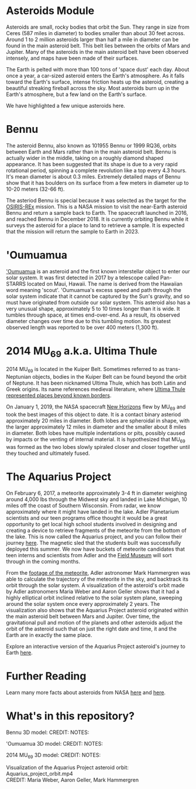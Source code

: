 # Asteroids Module

Asteroids are small, rocky bodies that orbit the Sun. They range in size from Ceres (587 miles in diameter) to bodies smaller than about 30 feet across. Around 1 to 2 million asteroids larger than half a mile in diameter can be found in the main asteroid belt. This belt lies between the orbits of Mars and Jupiter. Many of the asteroids in the main asteroid belt have been observed intensely, and maps have been made of their surfaces. 

The Earth is pelted with more than 100 tons of 'space dust' each day. About once a year, a car-sized asteroid enters the Earth's atmosphere. As it falls toward the Earth's surface, intense friction heats up the asteroid, creating a beautiful streaking fireball across the sky. Most asteroids burn up in the Earth's atmosphere, but a few land on the Earth's surface.   

We have highlighted a few unique asteroids here.

# Bennu

The asteroid Bennu, also known as 101955 Bennu or 1999 RQ36, orbits between Earth and Mars rather than in the main asteroid belt. Bennu is actually wider in the middle, taking on a roughly diamond shaped appearance. It has been suggested that its shape is due to a very rapid rotational period, spinning a complete revolution like a top every 4.3 hours. It's mean diameter is about 0.3 miles. Extremely detailed maps of Bennu show that it has boulders on its surface from a few meters in diameter up to 10-20 meters (32-66 ft).  

The asteriod Bennu is special because it was selected as the target for the [OSIRIS-REx](https://www.nasa.gov/osiris-rex) mission. This is a NASA mission to visit the near-Earth asteroid Bennu and return a sample back to Earth. The spacecraft launched in 2016, and reached Bennu in December 2018. It is currently orbiting Bennu while it surveys the asteroid for a place to land to retrieve a sample. It is expected that the mission will return the sample to Earth in 2023. 

# 'Oumuamua

['Oumuamua](https://www.nasa.gov/feature/jpl/nasa-learns-more-about-interstellar-visitor-oumuamua) is an asteroid and the first known interstellar object to enter our solar system. It was first detected in 2017 by a telescope called Pan-STARRS located on Maui, Hawaii. The name is derived from the Hawaiian word meaning 'scout'. 'Oumuamua's excess speed and path through the solar system indicate that it cannot be captured by the Sun's gravity, and so must have originated from outside our solar system. This asteroid also has a very unusual shape, approximately 5 to 10 times longer than it is wide. It tumbles through space, at times end-over-end. As a result, its observed diameter changes over time due to this tumbling motion. Its greatest observed length was reported to be over 400 meters (1,300 ft). 

# 2014 MU<sub>69</sub> a.k.a. Ultima Thule

2014 MU<sub>69</sub> is located in the Kuiper Belt. Sometimes referred to as trans-Neptunian objects, bodies in the Kuiper Belt can be found beyond the orbit of Neptune. It has been nicknamed Ultima Thule, which has both Latin and Greek origins. Its name references medieval literature, where [Ultima Thule represented places beyond known borders](https://en.wikipedia.org/wiki/Thule). 

On January 1, 2019, the NASA spacecraft [New Horizons](https://www.nasa.gov/mission_pages/newhorizons/main/index.html) flew by MU<sub>69</sub> and took the best images of this object to date. It is a contact binary asteriod approximately 20 miles in diameter. Both lobes are spheroidal in shape, with the larger approximately 12 miles in diameter and the smaller about 8 miles in diameter. Both lobes have multiple indentations or pits, possibly caused by impacts or the venting of internal material. It is hypothesized that MU<sub>69</sub> was formed as the two lobes slowly spiraled closer and closer together until they touched and ultimately fused.         

# The Aquarius Project

On February 6, 2017, a meteorite approximately 3-4 ft in diameter weighing around 4,000 lbs through the Midwest sky and landed in Lake Michigan, 10 miles off the coast of Southern Wisconsin. From radar, we know approximately where it might have landed in the lake. Adler Planetarium scientists and our teen programs office thought it would be a great opportunity to get local high school students involved in designing and creating a device to retrieve fragments of the meteorite from the bottom of the lake. This is now called the Aquarius project, and you can follow their journey [here](https://openexplorer.nationalgeographic.com/expedition/rovmeteoritehunt). The magnetic sled that the students built was successfully deployed this summer. We now have buckets of meteorite candidates that teen interns and scientists from Adler and the [Field Museum](https://www.fieldmuseum.org/) will sort through in the coming months. 

From the [footage of the meteorite](https://www.youtube.com/watch?v=ey5PA_Sn0n4&feature=youtu.be), Adler astronomer Mark Hammergren was able to calculate the trajectory of the meteorite in the sky, and backtrack its orbit through the solar system. A visualization of the asteroid's orbit made by Adler astronomers Maria Weber and Aaron Geller shows that it had a highly elliptical orbit inclined relative to the solar system plane, sweeping around the solar system once every approximately 2 years. The visualization also shows that the Aquarius Project asteroid originated within the main asteroid belt between Mars and Jupiter. Over time, the gravitational pull and motion of the planets and other asteroids adjust the orbit of the asteroid such that on just the right date and time, it and the Earth are in exactly the same place. 

Explore an interactive version of the Aquarius Project asteroid's journey to Earth [here](https://ageller.github.io/Adler_AquariusProject/). 


# Further Reading

Learn many more facts about asteroids from NASA [here](https://solarsystem.nasa.gov/small-bodies/asteroids/in-depth/) and [here](https://www.nasa.gov/mission_pages/asteroids/overview/fastfacts.html).

# What's in this repository?

Bennu 3D model: 
CREDIT: 
NOTES: 

'Oumuamua 3D model:
CREDIT:
NOTES:

2014 MU<sub>69</sub> 3D model:
CREDIT:
NOTES:

Visualization of the Aquarius Project asteroid orbit: Aquarius_project_orbit.mp4 <br/>
CREDIT: Maria Weber, Aaron Geller, Mark Hammergren

